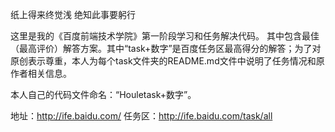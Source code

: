 纸上得来终觉浅
绝知此事要躬行


这里是我的《百度前端技术学院》第一阶段学习和任务解决代码。
其中包含最佳（最高评价）解答方案。其中“task+数字”是百度任务区最高得分的解答；为了对原创表示尊重，本人为每个task文件夹的README.md文件中说明了任务情况和原作者相关信息。

本人自己的代码文件命名：“Houletask+数字”。

地址：http://ife.baidu.com/
任务区：http://ife.baidu.com/task/all
